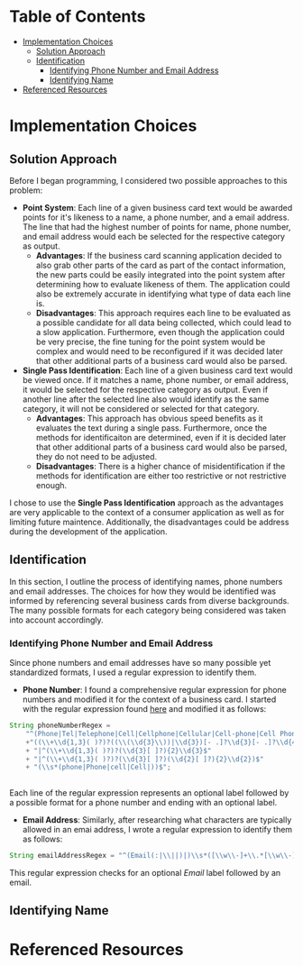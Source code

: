 # Table of Contents
- [Implementation Choices](#ImplementChoice)
  - [Solution Approach](##Approach)
  - [Identification](#Identification)
  	- [Identifying Phone Number and Email Address](###PhoneEmail)
  	- [Identifying Name](###Name)
- [Referenced Resources](#Resources)

# Implementation Choices
## Solution Approach
Before I began programming, I considered two possible approaches to this problem:
- **Point System**: Each line of a given business card text would be awarded points for it's likeness to a name, a phone number, and a email address. The line that had the highest number of points for name, phone number, and email address would each be selected for the respective category as output. 
  - **Advantages**: If the business card scanning application decided to also grab other parts of the card as part of the contact information, the new parts could be easily integrated into the point system after determining how to evaluate likeness of them. The application could also be extremely accurate in identifying what type of data each line is.
  - **Disadvantages**: This approach requires each line to be evaluated as a possible candidate for all data being collected, which could lead to a slow application. Furthermore, even though the application could be very precise, the fine tuning for the point system would be complex and would need to be reconfigured if it was decided later that other additional parts of a business card would also be parsed.
- **Single Pass Identification**: Each line of a given business card text would be viewed once. If it matches a name, phone number, or email address, it would be selected for the respective category as output. Even if another line after the selected line also would identify as the same category, it will not be considered or selected for that category. 
  - **Advantages**: This approach has obvious speed benefits as it evaluates the text during a single pass. Furthermore, once the methods for identificaiton are determined, even if it is decided later that other additional parts of a business card would also be parsed, they do not need to be adjusted. 
  - **Disadvantages**: There is a higher chance of misidentification if the methods for identification are either too restrictive or not restrictive enough. 

I chose to use the **Single Pass Identification** approach as the advantages are very applicable to the context of a consumer application as well as for limiting future maintence. Additionally, the disadvantages could be address during the development of the application. 
## Identification
In this section, I outline the process of identifying names, phone numbers and email addresses. The choices for how they would be identified was informed by referencing several business cards from diverse backgrounds. The many possible formats for each category being considered was taken into account accordingly. 
### Identifying Phone Number and Email Address
Since phone numbers and email addresses have so many possible yet standardized formats, I used a regular expression to identify them. 
- **Phone Number**: I found a comprehensive regular expression for phone numbers and modified it for the context of a business card. I started with the regular expression found [here](https://www.baeldung.com/java-regex-validate-phone-numbers) and modified it as follows: 
```java
String phoneNumberRegex = 
	"^(Phone|Tel|Telephone|Cell|Cellphone|Cellular|Cell-phone|Cell Phone|Cell phone|Mobile|Mobile Phone|)\\s*(:|\\||)\\s*"
	+"((\\+\\d{1,3}( )?)?((\\(\\d{3}\\))|\\d{3})[- .]?\\d{3}[- .]?\\d{4}$" 
	+ "|^(\\+\\d{1,3}( )?)?(\\d{3}[ ]?){2}\\d{3}$" 
	+ "|^(\\+\\d{1,3}( )?)?(\\d{3}[ ]?)(\\d{2}[ ]?){2}\\d{2})$"
	+ "(\\s*(phone|Phone|cell|Cell|))$";
	
```
Each line of the regular expression represents an optional label followed by a possible format for a phone number and ending with an optional label. 

- **Email Address**: Similarly, after researching what characters are typically allowed in an emai address, I wrote a regular expression to identify them as follows: 
```java
String emailAddressRegex = "^(Email(:|\\||)|)\\s*([\\w\\-]+\\.*[\\w\\-]+)@([\\w\\-]+)((\\.(\\w){2,})+)$";

```
This regular expression checks for an optional _Email_ label followed by an email.
## Identifying Name
# Referenced Resources
